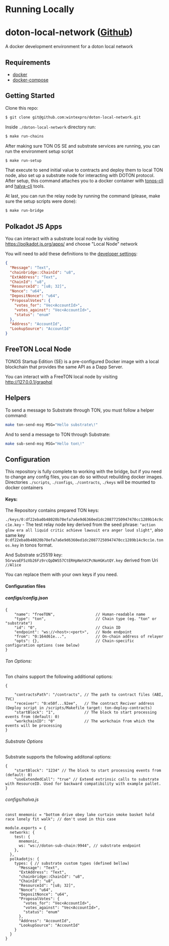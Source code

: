 # Running Locally
# doton-local-network ([Github](https://github.com/wintexpro/doton-local-network))

A docker development environment for a doton local network

## Requirements

 - [docker](https://docs.docker.com/engine/install/)
 - [docker-compose](https://docs.docker.com/compose/install/)

## Getting Started

Clone this repo:
```sh
$ git clone git@github.com:wintexpro/doton-local-network.git
```

Inside `./doton-local-network` directory run:

```sh
$ make run-chains
```

After making sure TON OS SE and substrate services are running, you can run the environment setup script

```sh
$ make run-setup
```

That execute to send initial value to contracts and deploy them to local TON node, also set up a substrate node for interacting with DOTON protocol. After setup, this command attaches you to a docker container with [tonos-cli](https://github.com/tonlabs/tonos-cli) and [halva-cli](https://github.com/halva-suite/halva) tools.

At last, you can run the relay node by running the command (please, make sure the setup scripts were done):

```sh
$ make run-bridge
```

## Polkadot JS Apps

You can interact with a substrate local node by visiting https://polkadot.js.org/apps/ and choose "Local Node" network

You will need to add these definitions to the [developer settings](https://polkadot.js.org/apps/#/settings/developer):

```json
{
  "Message": "Text",
  "chainbridge::ChainId": "u8",
  "ExtAddress": "Text",
  "ChainId": "u8",
  "ResourceId": "[u8; 32]",
  "Nonce": "u64",
  "DepositNonce": "u64",
  "ProposalVotes": {
    "votes_for": "Vec<AccountId>",
    "votes_against": "Vec<AccountId>",
    "status": "enum"
  },
  "Address": "AccountId",
  "LookupSource": "AccountId"
}
```

## FreeTON Local Node

TONOS Startup Edition (SE) is a pre-configured Docker image with a local blockchain that provides the same API as a Dapp Server.

You can interact with a FreeTON local node by visiting http://127.0.0.1/graphql

## Helpers

To send a message to Substrate through TON, you must follow a helper command:

```sh 
make ton-send-msg MSG="Hello substrate\!"
```

And to send a message to TON through Substrate:

```sh 
make sub-send-msg MSG="Hello ton\!"
```

## Configuration

This repository is fully complete to working with the bridge, but if you need to change any config files, you can do so without rebuilding docker images. Directories `./scripts`, `./configs`, `./contracts`, `./keys` will be mounted to docker containers

#### Keys:

The Repository contains prepared TON keys:

`./keys/0:df22eba0b48020b70efa7a6e9d6360ed1dc20877250947470cc1289b14c9cc1e.key` - The test relay node key derived from the seed phrase: `"action glow era all liquid critic achieve lawsuit era anger loud slight"`, also same key `0:df22eba0b48020b70efa7a6e9d6360ed1dc20877250947470cc1289b14c9cc1e.tonos.key` in tonos format.

And Substrate sr25519 key:
`5GrwvaEF5zXb26Fz9rcQpDWS57CtERHpNehXCPcNoHGKutQY.key` derived from Uri `//Alice`

You can replace them with your own keys if you need.

#### Configuration files

##### configs/config.json
```
{
    "name": "freeTON",                  // Human-readable name
    "type": "ton",                      // Chain type (eg. "ton" or "substrate")
    "id": "0",                          // Chain ID
    "endpoint": "ws://<host>:<port>",   // Node endpoint
    "from": "0:164d61e...",             // On-chain address of relayer
    "opts": {},                         // Chain-specific configuration options (see below)
}
```

###### Ton Options:

Ton chains support the following additional options:

```
{

    "contractsPath": "/contracts", // The path to contract files (ABI, TVC)
    "receiver": "0:e50f...92ee",   // The contract Reciver address (Deploy script in /scripts/Makefile target: ton-deploy-contracts)
    "startBlock": "1",             // The block to start processing events from (default: 0)
    "workchainID": "0"             // The workchain from which the events will be processing
}
```

###### Substrate Options

Substrate supports the following additonal options:

```
{
    "startBlock": "1234" // The block to start processing events from (default: 0)
    "useExtendedCall": "true" // Extend extrinsic calls to substrate with ResourceID. Used for backward compatibility with example pallet.
}
```

###### configs/halva.js
```
const mnemonic = "bottom drive obey lake curtain smoke basket hold race lonely fit walk"; // don't used in this case

module.exports = {
  networks: {
    test: {
      mnemonic,
      ws: "ws://doton-sub-chain:9944", // substrate endpoint
    },
  },
  polkadotjs: {
    types: { // substrate custom types (defined bellow)
      "Message": "Text",
      "ExtAddress": "Text",
      "chainbridge::ChainId": "u8",
      "ChainId": "u8",
      "ResourceId": "[u8; 32]",
      "Nonce": "u64",
      "DepositNonce": "u64",
      "ProposalVotes": {
        "votes_for": "Vec<AccountId>",
        "votes_against": "Vec<AccountId>",
        "status": "enum"
      },
      "Address": "AccountId",
      "LookupSource": "AccountId"
    }
  }
}
```